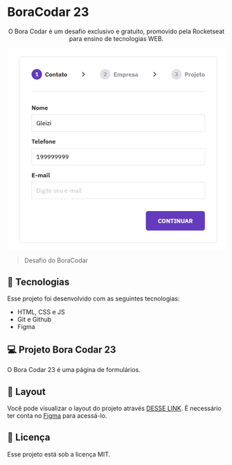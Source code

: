 # BoraCodar 23

<p align="center">
O Bora Codar é um desafio exclusivo e gratuito, promovido pela Rocketseat para ensino de tecnologias WEB. <br/>
</p>

![preview](assets/preview.png)

> Desafio do BoraCodar

## 🚀 Tecnologias

Esse projeto foi desenvolvido com as seguintes tecnologias:

- HTML, CSS e JS
- Git e Github 
- Figma

## 💻 Projeto Bora Codar 23

O Bora Codar 23 é uma página de formulários.

## 🔖 Layout

Você pode visualizar o layout do projeto através [DESSE LINK](https://www.figma.com/file/cHupXravMEe7IXKfkeFUBL/Formul%C3%A1rio-Multi-Step--%E2%80%A2-Desafio-23-(Community)?type=design&mode=design&t=KcQsRWI4r73AyGhl-0). É necessário ter conta no [Figma](https://figma.com) para acessá-lo.

## :memo: Licença

Esse projeto está sob a licença MIT.
